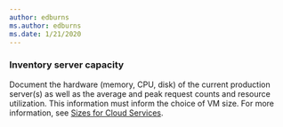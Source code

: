 ```yaml
---
author: edburns
ms.author: edburns
ms.date: 1/21/2020
---
```


### Inventory server capacity

Document the hardware (memory, CPU, disk) of the current production server(s) as well as the average and peak request counts and resource utilization. This information must inform the choice of VM size. For more information, see [Sizes for Cloud Services](/azure/cloud-services/cloud-services-sizes-specs).
